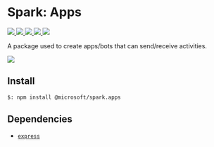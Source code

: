# Spark: Apps

<p>
    <a href="https://www.npmjs.com/package/@microsoft/spark.apps" target="_blank">
        <img src="https://img.shields.io/npm/v/@microsoft/spark.apps" />
    </a>
    <a href="https://www.npmjs.com/package/@microsoft/spark.apps?activeTab=code" target="_blank">
        <img src="https://img.shields.io/bundlephobia/min/@microsoft/spark.apps" />
    </a>
    <a href="https://www.npmjs.com/package/@microsoft/spark.apps?activeTab=dependencies" target="_blank">
        <img src="https://img.shields.io/librariesio/release/npm/@microsoft/spark.apps" />
    </a>
    <a href="https://www.npmjs.com/package/@microsoft/spark.apps" target="_blank">
        <img src="https://img.shields.io/npm/dw/@microsoft/spark.apps" />
    </a>
    <a href="https://microsoft.github.io/spark.js" target="_blank">
        <img src="https://img.shields.io/badge/📖 docs-open-blue" />
    </a>
</p>

A package used to create apps/bots that can send/receive activities.

<a href="https://microsoft.github.io/spark.js/2.getting-started/index.html" target="_blank">
    <img src="https://img.shields.io/badge/📖 Getting Started-blue?style=for-the-badge" />
</a>

## Install

```bash
$: npm install @microsoft/spark.apps
```

## Dependencies

- [`express`](https://www.npmjs.com/package/express)
